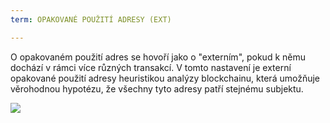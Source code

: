 ```yaml
---
term: OPAKOVANÉ POUŽITÍ ADRESY (EXT)

---
```

O opakovaném použití adres se hovoří jako o "externím", pokud k němu dochází v rámci více různých transakcí. V tomto nastavení je externí opakované použití adresy heuristikou analýzy blockchainu, která umožňuje věrohodnou hypotézu, že všechny tyto adresy patří stejnému subjektu.

![](../../dictionnaire/assets/27.webp)
